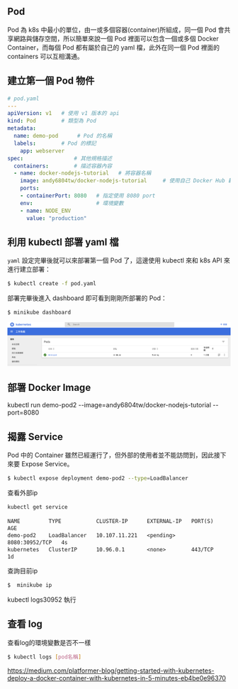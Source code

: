 

## Pod
Pod 為 k8s 中最小的單位，由一或多個容器(container)所組成，同一個 Pod 會共享網路與儲存空間，所以簡單來說一個 Pod 裡面可以包含一個或多個 Docker Container，而每個 Pod 都有屬於自己的 yaml 檔，此外在同一個 Pod 裡面的 containers 可以互相溝通。

## 建立第一個 Pod 物件

```yaml
# pod.yaml
---
apiVersion: v1   # 使用 v1 版本的 api
kind: Pod        # 類型為 Pod
metadata:        
  name: demo-pod      # Pod 的名稱
  labels:        # Pod 的標記
    app: webserver
spec:                # 其他規格描述
  containers:        # 描述容器內容
  - name: docker-nodejs-tutorial   # 將容器名稱
    image: andy6804tw/docker-nodejs-tutorial     # 使用自己 Docker Hub 範例映像檔
    ports:
    - containerPort: 8080   # 指定使用 8080 port
    env:                    # 環境變數
    - name: NODE_ENV
      value: "production"
```

## 利用 kubectl 部署 yaml 檔
`yaml` 設定完畢後就可以來部署第一個 Pod 了，這邊使用 kubectl 來和 k8s API 來進行建立部署：

```bash
$ kubectl create -f pod.yaml 
```

部署完畢後進入 dashboard 即可看到剛剛所部署的 Pod：

```bash
$ minikube dashboard
```

<img src="./images/part4/img01.png">


## 部署 Docker Image
kubectl run demo-pod2 --image=andy6804tw/docker-nodejs-tutorial --port=8080

## 揭露 Service
Pod 中的 Container 雖然已經運行了，但外部的使用者並不能訪問到，因此接下來要 Expose Service。

```bash
$ kubectl expose deployment demo-pod2 --type=LoadBalancer    
```

查看外部ip
```$ 
kubectl get service 

NAME         TYPE           CLUSTER-IP      EXTERNAL-IP   PORT(S)          AGE
demo-pod2    LoadBalancer   10.107.11.221   <pending>     8080:30952/TCP   4s
kubernetes   ClusterIP      10.96.0.1       <none>        443/TCP          1d
```

查詢目前ip
```bash
$  minikube ip 
```

kubectl logs30952  執行


## 查看 log
查看log的環境變數是否不一樣

```bash
$ kubectl logs [pod名稱]
```


https://medium.com/platformer-blog/getting-started-with-kubernetes-deploy-a-docker-container-with-kubernetes-in-5-minutes-eb4be0e96370
